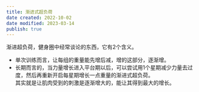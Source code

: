 ```yaml
---
title: 渐进式超负荷
date created: 2022-10-02
date modified: 2023-03-14
publish: true
---
```


渐进超负荷，健身圈中经常谈论的东西，它有2个含义。

- 单次训练而言，让每组的重量能先增后减，增的这部分，逐渐增。
- 长期而言的，当力量增长进入平台期以后，可以尝试用1个星期减少力量去过度，然后再重新开启每星期增长一点重量的渐进式超负荷。  
其实就是让肌肉受到的刺激是逐渐增大的，能让其得到最大的增长。